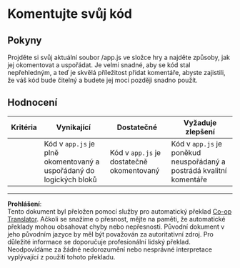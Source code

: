 <!--
CO_OP_TRANSLATOR_METADATA:
{
  "original_hash": "ccfcd8c2932761359fbaff3d6b01ace4",
  "translation_date": "2025-08-28T03:54:19+00:00",
  "source_file": "6-space-game/3-moving-elements-around/assignment.md",
  "language_code": "cs"
}
-->
# Komentujte svůj kód

## Pokyny

Projděte si svůj aktuální soubor /app.js ve složce hry a najděte způsoby, jak jej okomentovat a uspořádat. Je velmi snadné, aby se kód stal nepřehledným, a teď je skvělá příležitost přidat komentáře, abyste zajistili, že váš kód bude čitelný a budete jej moci později snadno použít.

## Hodnocení

| Kritéria | Vynikající                                                        | Dostatečné                          | Vyžaduje zlepšení                                              |
| -------- | ----------------------------------------------------------------- | ----------------------------------- | -------------------------------------------------------------- |
|          | Kód v `app.js` je plně okomentovaný a uspořádaný do logických bloků | Kód v `app.js` je dostatečně okomentovaný | Kód v `app.js` je poněkud neuspořádaný a postrádá kvalitní komentáře |

---

**Prohlášení**:  
Tento dokument byl přeložen pomocí služby pro automatický překlad [Co-op Translator](https://github.com/Azure/co-op-translator). Ačkoli se snažíme o přesnost, mějte na paměti, že automatické překlady mohou obsahovat chyby nebo nepřesnosti. Původní dokument v jeho původním jazyce by měl být považován za autoritativní zdroj. Pro důležité informace se doporučuje profesionální lidský překlad. Neodpovídáme za žádné nedorozumění nebo nesprávné interpretace vyplývající z použití tohoto překladu.